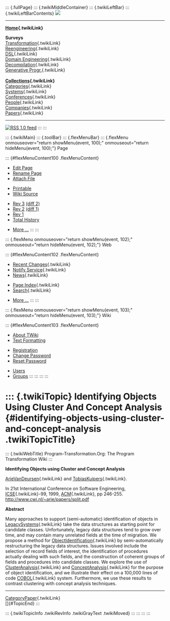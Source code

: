 ::: {.fullPage}
::: {.twikiMiddleContainer}
::: {.twikiLeftBar}
::: {.twikiLeftBarContents}
![](../pub/transformation.gif)

------------------------------------------------------------------------

**[Home](WebHome){.twikiLink}**

**Surveys**\
[Transformation](ProgramTransformation){.twikiLink}\
[Reengineering](ReengineeringWiki){.twikiLink}\
[DSL](DomainSpecificLanguages){.twikiLink}\
[Domain Engineering](DomainEngineering){.twikiLink}\
[Decompilation](DeCompilation){.twikiLink}\
[Generative Progr.](GenerativeProgrammingWiki){.twikiLink}\
\
**[Collections](CategoryCollection){.twikiLink}**\
[Categories](CategoryCategory){.twikiLink}\
[Systems](TransformationSystems){.twikiLink}\
[Conferences](TransformationConferences){.twikiLink}\
[People](TransformationPeople){.twikiLink}\
[Companies](TransformationCompanies){.twikiLink}\
[Papers](CategoryPaper){.twikiLink}

------------------------------------------------------------------------

[![](../pub/rss.gif "RSS 1.0 feed")](WebRss@skin=rss)
:::
:::

::: {.twikiMain}
::: {.toolBar}
::: {.flexMenuBar}
::: {.flexMenu onmouseover="return showMenu(event, 100);" onmouseout="return hideMenu(event, 100);"}
Page

::: {#flexMenuContent100 .flexMenuContent}
-   [Edit
    Page](http://www.program-transformation.org/edit/Transform/IdentifyingObjectsUsingClusterAndConceptAnalysis?t=1536826401)
-   [Rename
    Page](http://www.program-transformation.org/rename/Transform/IdentifyingObjectsUsingClusterAndConceptAnalysis)
-   [Attach
    File](http://www.program-transformation.org/attach/Transform/IdentifyingObjectsUsingClusterAndConceptAnalysis)

<!-- -->

-   [Printable](http://www.program-transformation.org/view/Transform/IdentifyingObjectsUsingClusterAndConceptAnalysis?skin=print.pattern)
-   [Wiki
    Source](http://www.program-transformation.org/view/Transform/IdentifyingObjectsUsingClusterAndConceptAnalysis?skin=text&raw=on&contenttype=text/plain)

<!-- -->

-   [Rev
    3](http://www.program-transformation.org/view/Transform/IdentifyingObjectsUsingClusterAndConceptAnalysis?rev=1.3)
    [(diff 2)](http://www.program-transformation.org/rdiff/Transform/IdentifyingObjectsUsingClusterAndConceptAnalysis?rev1=1.3&rev2=1.2)
-   [Rev
    2](http://www.program-transformation.org/view/Transform/IdentifyingObjectsUsingClusterAndConceptAnalysis?rev=1.2)
    [(diff 1)](http://www.program-transformation.org/rdiff/Transform/IdentifyingObjectsUsingClusterAndConceptAnalysis?rev1=1.2&rev2=1.1)
-   [Rev
    1](http://www.program-transformation.org/view/Transform/IdentifyingObjectsUsingClusterAndConceptAnalysis?rev=1.1)
-   [Total
    History](http://www.program-transformation.org/rdiff/Transform/IdentifyingObjectsUsingClusterAndConceptAnalysis)

<!-- -->

-   [More
    \...](http://www.program-transformation.org/oops/Transform/IdentifyingObjectsUsingClusterAndConceptAnalysis?template=oopsmore&param1=1.3&param2=1.3)
:::
:::

::: {.flexMenu onmouseover="return showMenu(event, 102);" onmouseout="return hideMenu(event, 102);"}
Web

::: {#flexMenuContent102 .flexMenuContent}
-   [Recent Changes](WebChanges){.twikiLink}
-   [Notify Service](WebNotify){.twikiLink}
-   [News](WebNews){.twikiLink}

<!-- -->

-   [Page Index](WebIndex){.twikiLink}
-   [Search](WebSearch){.twikiLink}

<!-- -->

-   [More
    \...](http://www.program-transformation.org/oops/Transform/IdentifyingObjectsUsingClusterAndConceptAnalysis?template=oopsmore&param1=1.3&param2=1.3)
:::
:::

::: {.flexMenu onmouseover="return showMenu(event, 103);" onmouseout="return hideMenu(event, 103);"}
Wiki

::: {#flexMenuContent103 .flexMenuContent}
-   [About
    TWiki](http://www.program-transformation.org/view/TWiki/WebHome)
-   [Text
    Formatting](http://www.program-transformation.org/view/TWiki/TextFormattingRules)

<!-- -->

-   [Registration](http://www.program-transformation.org/view/TWiki/TWikiRegistration)
-   [Change
    Password](http://www.program-transformation.org/view/TWiki/ChangePassword)
-   [Reset
    Password](http://www.program-transformation.org/view/TWiki/ResetPassword)

<!-- -->

-   [Users](http://www.program-transformation.org/view/Main/TWikiUsers)
-   [Groups](http://www.program-transformation.org/view/Main/TWikiGroups)
:::
:::
:::
:::

::: {.twikiTopic}
Identifying Objects Using Cluster And Concept Analysis {#identifying-objects-using-cluster-and-concept-analysis .twikiTopicTitle}
======================================================

::: {.twikiWebTitle}
Program-Transformation.Org: The Program Transformation Wiki
:::

**Identifying Objects using Cluster and Concept Analysis**

[ArieVanDeursen](ArieVanDeursen){.twikiLink} and
[TobiasKuipers](TobiasKuipers){.twikiLink}.

In 21st International Conference on Software Engineering,
[ICSE](ICSE){.twikiLink}-99, 1999, [ACM](ACM){.twikiLink}, pp 246-255.
<http://www.cwi.nl/~arie/papers/split.pdf>

**Abstract**

Many approaches to support (semi-automatic) identification of objects in
[LegacySystems](LegacySystem){.twikiLink} take the data structures as
starting point for candidate classes. Unfortunately, legacy data
structures tend to grow over time, and may contain many unrelated fields
at the time of migration. We propose a method for
[ObjectIdentification](ObjectIdentification){.twikiLink} by
semi-automatically restructuring the legacy data structures. Issues
involved include the selection of record fields of interest, the
identification of procedures actually dealing with such fields, and the
construction of coherent groups of fields and procedures into candidate
classes. We explore the use of
[ClusterAnalysis](ClusterAnalysis){.twikiLink} and
[ConceptAnalysis](ConceptAnalysis){.twikiLink} for the purpose of object
identification, and we illustrate their effect on a 100,000 lines of
code [COBOL](COBOL){.twikiLink} system. Furthermore, we use these
results to contrast clustering with concept analysis techniques.

------------------------------------------------------------------------

[CategoryPaper](CategoryPaper){.twikiLink}\
[]{#TopicEnd}
:::

::: {.twikiTopicInfo .twikiRevInfo .twikiGrayText .twikiMoved}
:::
:::
:::
:::
